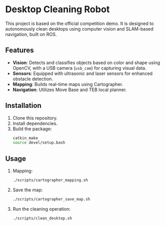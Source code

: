 # Desktop Cleaning Robot

This project is based on the official competition demo. It is designed to autonomously clean desktops using computer vision and SLAM-based navigation, built on ROS.

## Features
- **Vision**: Detects and classifies objects based on color and shape using OpenCV, with a USB camera (`usb_cam`) for capturing visual data.
- **Sensors**: Equipped with ultrasonic and laser sensors for enhanced obstacle detection.
- **Mapping**: Builds real-time maps using Cartographer.
- **Navigation**: Utilizes Move Base and TEB local planner.

## Installation
1. Clone this repository.
2. Install dependencies.
3. Build the package:
   ```bash
   catkin_make
   source devel/setup.bash
   ```

## Usage
1. Mapping:
   ```bash
   ./scripts/cartographer_mapping.sh
   ```
2. Save the map:
   ```bash
   ./scripts/cartographer_save_map.sh
   ```
3. Run the cleaning operation:
   ```bash
   ./scripts/clean_desktop.sh
   ```

